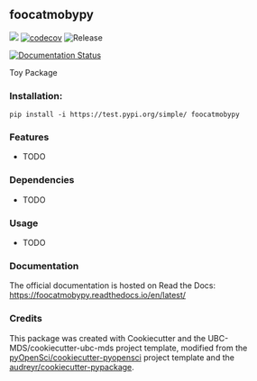 ## foocatmobypy 

![](https://github.com/camadi/foocatmobypy/workflows/build/badge.svg) [![codecov](https://codecov.io/gh/camadi/foocatmobypy/branch/master/graph/badge.svg)](https://codecov.io/gh/camadi/foocatmobypy) ![Release](https://github.com/camadi/foocatmobypy/workflows/Release/badge.svg)

[![Documentation Status](https://readthedocs.org/projects/foocatmobypy/badge/?version=latest)](https://foocatmobypy.readthedocs.io/en/latest/?badge=latest)

Toy Package

### Installation:

```
pip install -i https://test.pypi.org/simple/ foocatmobypy
```

### Features
- TODO

### Dependencies

- TODO

### Usage

- TODO

### Documentation
The official documentation is hosted on Read the Docs: <https://foocatmobypy.readthedocs.io/en/latest/>

### Credits
This package was created with Cookiecutter and the UBC-MDS/cookiecutter-ubc-mds project template, modified from the [pyOpenSci/cookiecutter-pyopensci](https://github.com/pyOpenSci/cookiecutter-pyopensci) project template and the [audreyr/cookiecutter-pypackage](https://github.com/audreyr/cookiecutter-pypackage).
